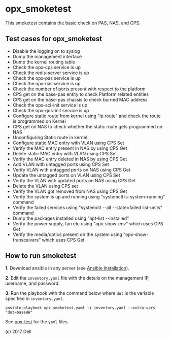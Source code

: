 # opx_smoketest
This smoketest contains the basic check on PAS, NAS, and CPS.
 
## Test cases for opx_smoketest

- Disable the logging on to syslog
- Dump the management interface 
- Dump the kernel routing table
- Check the opx-cps service is up
- Check the redis-server service is up
- Check the opx-pas service is up
- Check the opx-nas service is up
- Check the number of ports present with respect to the platform
- CPS get on the base-pas entity to check Platform related entities
- CPS get on the base-pas chassis to check burned MAC address
- Check the opx-acl-init service is up
- Check the opx-qos-init service is up
- Configure static route from kernel using "ip route" and check the route is programmed on Kernel
- CPS get on NAS to check whether the static route gets programmed on NAS
- Unconfiguring Static route in kernel
- Configure static MAC entry with VLAN using CPS Set
- Verify the MAC entry present in NAS by using CPS Get
- Delete static MAC entry with VLAN using CPS Set
- Verify the MAC entry deleted in NAS by using CPS Get
- Add VLAN with untagged ports using CPS Set
- Verify VLAN with untagged ports on NAS using CPS Get
- Update the untagged ports on VLAN using CPS Set
- Verify the VLAN with updated ports on NAS using CPS Get
- Delete the VLAN using CPS set
- Verify the VLAN got removed from NAS using CPS Get
- Verify the system is up and running using "systemctl is-system-running" command
- Verify the failed services using "systemctl --all --state=failed list-units" command
- Dump the packages installed using "apt-list --installed"
- Verify the power supply, fan etc using "opx-show-env" which uses CPS Get
- Verify the media/optics present on the system using "opx-show-transceivers" which uses CPS Get

## How to run smoketest
**1**. Download ansible in any server (see [Ansible Installation](http://docs.ansible.com/ansible/intro_installation.html)).

**2**. Edit the `inventory.yaml` file with the details on the management IP, username, and password.

**3**. Run the playbook with the command below where `dut` is the variable specified in `inventory.yaml`.

    ansible-playbook opx_smoketest.yaml -i inventory.yaml --extra-vars "dut=baseHW"
 
See [opx-test](https://github.com/open-switch/opx-test/) for the `yaml` files.
 
(c) 2017 Dell
